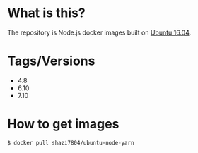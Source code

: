 # What is this?
  The repository is Node.js docker images built on [Ubuntu 16.04](http://releases.ubuntu.com/16.04/).

# Tags/Versions
  - 4.8
  - 6.10
  - 7.10

# How to get images

    $ docker pull shazi7804/ubuntu-node-yarn
